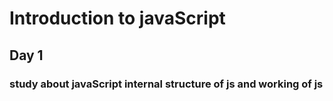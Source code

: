 # Introduction to javaScript

## Day 1

### study about javaScript internal structure of js and working of js
